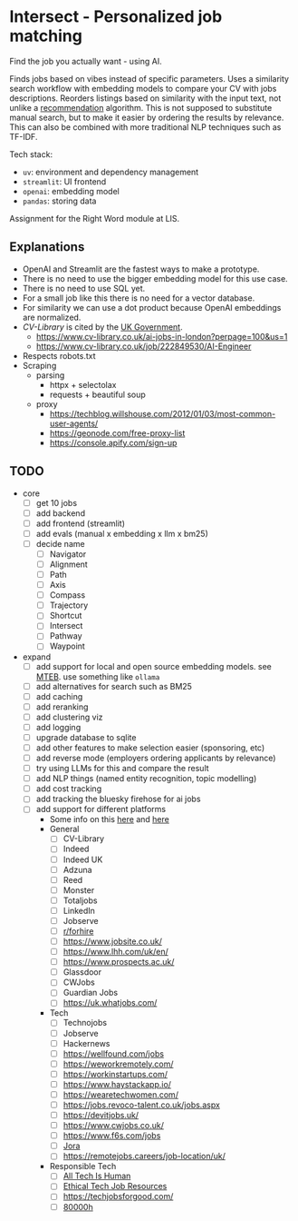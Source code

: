 # Intersect - Personalized job matching

Find the job you actually want - using AI.

Finds jobs based on vibes instead of specific parameters. Uses a similarity search workflow with embedding models to compare your CV with jobs descriptions. Reorders listings based on similarity with the input text, not unlike a [recommendation](https://cookbook.openai.com/examples/recommendation_using_embeddings) algorithm. This is not supposed to substitute manual search, but to make it easier by ordering the results by relevance. This can also be combined with more traditional NLP techniques such as TF-IDF.

Tech stack:

- `uv`: environment and dependency management
- `streamlit`: UI frontend
- `openai`: embedding model
- `pandas`: storing data

Assignment for the Right Word module at LIS.

## Explanations

- OpenAI and Streamlit are the fastest ways to make a prototype.
- There is no need to use the bigger embedding model for this use case.
- There is no need to use SQL yet.
- For a small job like this there is no need for a vector database. 
- For similarity we can use a dot product because OpenAI embeddings are normalized.
- _CV-Library_ is cited by the [UK Government](https://nationalcareers.service.gov.uk/careers-advice/advertised-job-vacancies).
    - https://www.cv-library.co.uk/ai-jobs-in-london?perpage=100&us=1
    - https://www.cv-library.co.uk/job/222849530/AI-Engineer
- Respects robots.txt
- Scraping
    - parsing
        - httpx + selectolax
        - requests + beautiful soup
    - proxy
        - https://techblog.willshouse.com/2012/01/03/most-common-user-agents/
        - https://geonode.com/free-proxy-list
        - https://console.apify.com/sign-up

## TODO

- core
    - [ ] get 10 jobs
    - [ ] add backend
    - [ ] add frontend (streamlit)
    - [ ] add evals (manual x embedding x llm x bm25)
    - [ ] decide name
        - [ ] Navigator
        - [ ] Alignment
        - [ ] Path
        - [ ] Axis
        - [ ] Compass
        - [ ] Trajectory
        - [ ] Shortcut
        - [ ] Intersect
        - [ ] Pathway
        - [ ] Waypoint
- expand
    - [ ] add support for local and open source embedding models. see [MTEB](https://huggingface.co/spaces/mteb/leaderboard). use something like `ollama`
    - [ ] add alternatives for search such as BM25
    - [ ] add caching
    - [ ] add reranking
    - [ ] add clustering viz
    - [ ] add logging
    - [ ] upgrade database to sqlite
    - [ ] add other features to make selection easier (sponsoring, etc)
    - [ ] add reverse mode (employers ordering applicants by relevance)
    - [ ] try using LLMs for this and compare the result
    - [ ] add NLP things (named entity recognition, topic modelling)
    - [ ] add cost tracking
    - [ ] add tracking the bluesky firehose for ai jobs
    - [ ] add support for different platforms
        - Some info on this [here](https://www.techradar.com/best/uk-job-sites) and [here](https://seemehired.com/blog/the-top-uk-job-boards-and-hiring-platforms-to-find-talent-in-2024/)
        - General
            - [ ] CV-Library 
            - [ ] Indeed
            - [ ] Indeed UK
            - [ ] Adzuna
            - [ ] Reed
            - [ ] Monster
            - [ ] Totaljobs
            - [ ] LinkedIn
            - [ ] Jobserve
            - [ ] [r/forhire](https://www.reddit.com/r/forhire/)
            - [ ] https://www.jobsite.co.uk/
            - [ ] https://www.lhh.com/uk/en/
            - [ ] https://www.prospects.ac.uk/
            - [ ] Glassdoor
            - [ ] CWJobs
            - [ ] Guardian Jobs
            - [ ] https://uk.whatjobs.com/
        - Tech
            - [ ] Technojobs
            - [ ] Jobserve
            - [ ] Hackernews
            - [ ] https://wellfound.com/jobs
            - [ ] https://weworkremotely.com/
            - [ ] https://workinstartups.com/
            - [ ] https://www.haystackapp.io/
            - [ ] https://wearetechwomen.com/
            - [ ] https://jobs.revoco-talent.co.uk/jobs.aspx
            - [ ] https://devitjobs.uk/
            - [ ] https://www.cwjobs.co.uk/
            - [ ] https://www.f6s.com/jobs
            - [ ] [Jora](https://uk.jora.com/)
            - [ ] https://remotejobs.careers/job-location/uk/
        - Responsible Tech
            - [ ] [All Tech Is Human](https://alltechishuman.org/responsible-tech-job-board)
            - [ ] [Ethical Tech Job Resources](https://docs.google.com/spreadsheets/d/1dFVoF6f9VU5pjaGhyyvQaBN0n6ae-iLCtlvsO1N2jhA/edit?gid=0#gid=0) 
            - [ ] https://techjobsforgood.com/
            - [ ] [80000h](https://jobs.80000hours.org/)